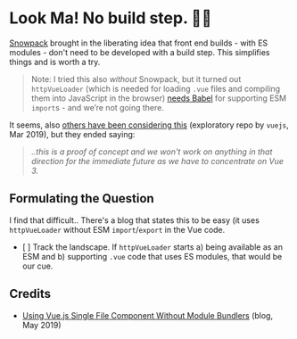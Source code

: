 # Look Ma! No build step. 🧚‍♀️

[Snowpack](https://www.snowpack.dev/) brought in the liberating idea that front end builds - with ES modules - don't need to be developed with a build step. This simplifies things and is worth a try.

>Note: I tried this also *without* Snowpack, but it turned out `httpVueLoader` (which is needed for loading `.vue` files and compiling them into JavaScript in the browser) [needs Babel](https://github.com/FranckFreiburger/http-vue-loader/issues/89) for supporting ESM `import`s - and we’re not going there.

It seems, also [others have been considering this](https://github.com/vuejs/vue-dev-server) (exploratory repo by `vuejs`, Mar 2019), but they ended saying:

>*..this is a proof of concept and we won't work on anything in that direction for the immediate future as we have to concentrate on Vue 3.*

## Formulating the Question

I find that difficult.. There's a blog that states this to be easy (it uses `httpVueLoader` without ESM `import`/`export` in the Vue code.

- [ ] Track the landscape. If `httpVueLoader` starts a) being available as an ESM and b) supporting `.vue` code that uses ES modules, that would be our cue.





## Credits

- [Using Vue.js Single File Component Without Module Bundlers](https://medium.com/@jamesweee/using-vue-js-single-file-component-without-module-bundlers-aea58d892ad9) (blog, May 2019)